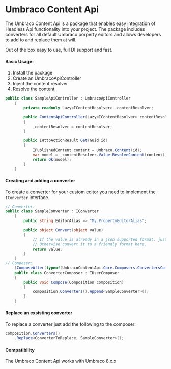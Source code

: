 # Umbraco Content Api

The Umbraco Content Api is a package that enables easy integration of Headless Api functionality into your project.
The package includes converters for all default Umbraco porperty editors and allows developers to add to and replace them at will.

Out of the box easy to use, full DI support and fast.

#### Basic Usage:
1. Install the package
2. Create an UmbracoApiController
3. Inject the content resolver 
4. Resolve the content

```csharp
public class SampleApiController : UmbracoApiController
    {
        private readonly Lazy<IContentResolver> _contentResolver;

        public ContentApiController(Lazy<IContentResolver> contentResolver)
        {
            _contentResolver = contentResolver;
        }

        public IHttpActionResult Get(Guid id)
        { 
            IPublishedContent content = Umbraco.Content(id);
            var model = _contentResolver.Value.ResolveContent(content);
            return Ok(model);
        }
    }
```

#### Creating and adding a converter
To create a converter for your custom editor you need to implement the `IConverter` interface.
```csharp
// Converter:
public class SampleConverter : IConverter
    {
        public string EditorAlias => "My.PropertyEditorAlias";

        public object Convert(object value)
        {
            // If the value is already in a json supported format, just return it.
            // Otherwise convert it to a friendly format here.
            return value;
        }
    }
// Composer:
    [ComposeAfter(typeof(UmbracoContentApi.Core.Composers.ConvertersComposer))]
    public class ConverterComposer : IUserComposer
    {
        public void Compose(Composition composition)
        {
            composition.Converters().Append<SampleConverter>();
        }
    }
```

#### Replace an exsisting converter
To replace a converter just add the following to the composer:
```csharp
composition.Converters()
    .Replace<ConverterToReplace, SampleConverter>();
```

#### Compatibility
The Umbraco Content Api works with Umbraco 8.x.x

